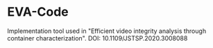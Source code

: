 # EVA-Code

Implementation tool used in "Efficient video integrity analysis through container characterization". DOI: 10.1109/JSTSP.2020.3008088